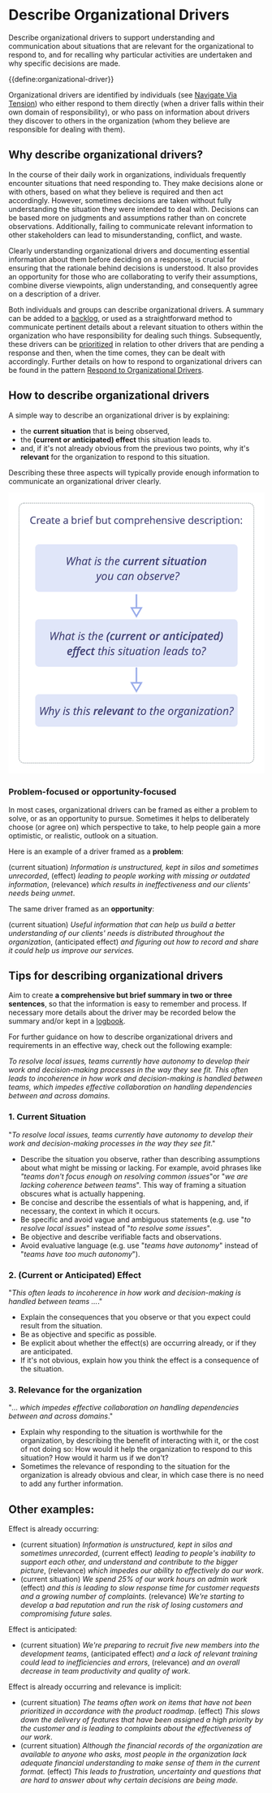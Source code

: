 # Describe Organizational Drivers

<summary>
Describe organizational drivers to support understanding and communication about situations that are relevant for the organizational to respond to, and for recalling why particular activities are undertaken and why specific decisions are made.
</summary>

{{define:organizational-driver}}

Organizational drivers are identified by individuals (see [Navigate Via Tension](section:navigate-via-tension)) who either respond to them directly (when a driver falls within their own domain of responsibility), or who pass on information about drivers they discover to others in the organization (whom they believe are responsible for dealing with them). 


## Why describe organizational drivers?

In the course of their daily work in organizations, individuals frequently encounter situations that need responding to. They make decisions alone or with others, based on what they believe is required and then act accordingly. However, sometimes decisions are taken without fully understanding the situation they were intended to deal with. Decisions can be based more on judgments and assumptions rather than on concrete observations. Additionally, failing to communicate relevant information to other stakeholders can lead to misunderstanding, conflict, and waste.

Clearly understanding organizational drivers and documenting essential information about them before deciding on a response, is crucial for ensuring that the rationale behind decisions is understood. It also provides an opportunity for those who are collaborating to verify their assumptions, combine diverse viewpoints, align understanding, and consequently agree on a  description of a driver. 

Both individuals and groups can describe organizational drivers. A summary can be added to a [backlog](section:backlog), or used as a straightforward method to communicate pertinent details about a relevant situation to others within the organization who have responsibility for dealing such things. Subsequently, these drivers can be [prioritized](section:prioritize-backlogs) in relation to other drivers that are pending a response and then, when the time comes, they can be dealt with accordingly. Further details on how to respond to organizational drivers can be found in the pattern [Respond to Organizational Drivers](section:respond-to-organizational-drivers).


## How to describe organizational drivers

A simple way to describe an organizational driver is by explaining:

-   the **current situation** that is being observed, 
-   the **(current or anticipated) effect** this situation leads to.
-   and, if it's not already obvious from the previous two points, why it's **relevant** for the organization to respond to this situation.

Describing these three aspects will typically provide enough information to communicate an organizational driver clearly.

![Describe Organizational Drivers](img/process/describe-organizational-drivers.png)


### Problem-focused or opportunity-focused

In most cases, organizational drivers can be framed as either a problem to solve, or as an opportunity to pursue. Sometimes it helps to deliberately choose (or agree on) which perspective to take, to help people gain a more optimistic, or realistic, outlook on a situation. 

Here is an example of a driver framed as a **problem**: 

(current situation) _Information is unstructured, kept in silos and sometimes unrecorded_, (effect) _leading to people working with missing or outdated information_, (relevance) _which results in ineffectiveness and our clients' needs being unmet_.

The same driver framed as an **opportunity**: 

(current situation) _Useful information that can help us build a better understanding of our clients' needs is distributed throughout the organization_, (anticipated effect) _and figuring out how to record and share it could help us improve our services._


## Tips for describing organizational drivers

Aim to create **a comprehensive but brief summary in two or three sentences**, so that the information is easy to remember and process. If necessary more details about the driver may be recorded below the summary and/or kept in a [logbook](section:logbook). 

For further guidance on how to describe organizational drivers and requirements in an effective way, check out the following example: 

_To resolve local issues, teams currently have autonomy to develop their work and decision-making processes in the way they see fit. This often leads to incoherence in how work and decision-making is handled between teams, which impedes effective collaboration on handling dependencies between and across domains._


### 1. Current Situation

"_To resolve local issues, teams currently have autonomy to develop their work and decision-making processes in the way they see fit_."


-   Describe the situation you observe, rather than describing assumptions about what might be missing or lacking. For example, avoid phrases like _"teams don't focus enough on resolving common issues_"or "_we are lacking coherence between teams_". This way of framing a situation obscures what is actually happening.
-   Be concise and describe the essentials of what is happening, and, if necessary, the context in which it occurs. 
-   Be specific and avoid vague and ambiguous statements (e.g. use "_to resolve local issues_" instead of "_to resolve some issues_". 
-   Be objective and describe verifiable facts and observations. 
-   Avoid evaluative language (e.g. use "_teams have autonomy_" instead of "_teams have too much autonomy_").


### 2. (Current or Anticipated) Effect

"_This often leads to incoherence in how work and decision-making is handled between teams …_."


-   Explain the consequences that you observe or that you expect could result from the situation.
-   Be as objective and specific as possible.
-   Be explicit about whether the effect(s) are occurring already, or if they are anticipated.
-   If it's not obvious, explain how you think the effect is a consequence of the situation.


### 3. Relevance for the organization

"_… which impedes effective collaboration on handling dependencies between and across domains_."


-   Explain why responding to the situation is worthwhile for the organization, by describing the benefit of interacting with it, or the cost of not doing so: How would it help the organization to respond to this situation? How would it harm us if we don't? 
-   Sometimes the relevance of responding to the situation for the organization is already obvious and clear, in which case there is no need to add any further information. 


## Other examples:

Effect is already occurring:

-   (current situation) _Information is unstructured, kept in silos and sometimes unrecorded_, (current effect) _leading to people's inability to support each other, and understand and contribute to the bigger picture_, (relevance) _which impedes our ability to effectively do our work_.
-   (current situation) _We spend 25% of our work hours on admin work_ (effect) _and this is leading to slow response time for customer requests and a growing number of complaints._ (relevance) _We're starting to develop a bad reputation and run the risk of losing customers and compromising future sales._

Effect is anticipated:

-   (current situation) _We're preparing to recruit five new members into the development teams_, (anticipated effect) _and a lack of relevant training could lead to inefficiencies and errors_, (relevance) _and an overall decrease in team productivity and quality of work_.

Effect is already occurring and relevance is implicit:


-   (current situation) _The teams often work on items that have not been prioritized in accordance with the product roadmap_. (effect) _This slows down the delivery of features that have been assigned a high priority by the customer and is leading to complaints about the effectiveness of our work_.
-   (current situation) _Although the financial records of the organization are available to anyone who asks, most people in the organization lack adequate financial understanding to make sense of them in the current format._ (effect) _This leads to frustration, uncertainty and questions that are hard to answer about why certain decisions are being made._


